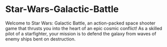 # Star-Wars-Galactic-Battle
Welcome to Star Wars: Galactic Battle, an action-packed space shooter game that thrusts you into the heart of an epic cosmic conflict! As a skilled pilot of a starfighter, your mission is to defend the galaxy from waves of enemy ships bent on destruction.
